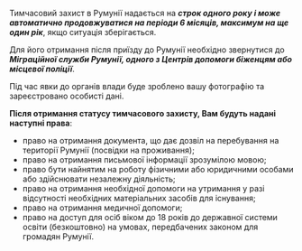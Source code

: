 Тимчасовий захист в Румунії надається на ***строк одного року і може автоматично продовжуватися на періоди 6 місяців, максимум на ще один рік***, якщо ситуація зберігається.

Для його отримання після приїзду до Румунії необхідно звернутися до ***Міграційної служби Румунії, одного з Центрів допомоги біженцям або місцевої поліції***.

Під час явки до органів влади буде зроблено вашу фотографію та зареєстровано особисті дані.

**Після отримання статусу тимчасового захисту, Вам будуть надані наступні права**:

- право на отримання документа, що дає дозвіл на перебування на території Румунії (посвідки на проживання);
- право на отримання письмової інформації зрозумілою мовою;
- право бути найнятим на роботу фізичними або юридичними особами або здійснювати незалежну діяльність;
- право на отримання необхідної допомоги на утримання у разі відсутності необхідних матеріальних засобів для існування;
- право на отримання медичної допомоги;
- право на доступ для осіб віком до 18 років до державної системи освіти (безкоштовно) на умовах, передбачених законом для громадян Румунії.